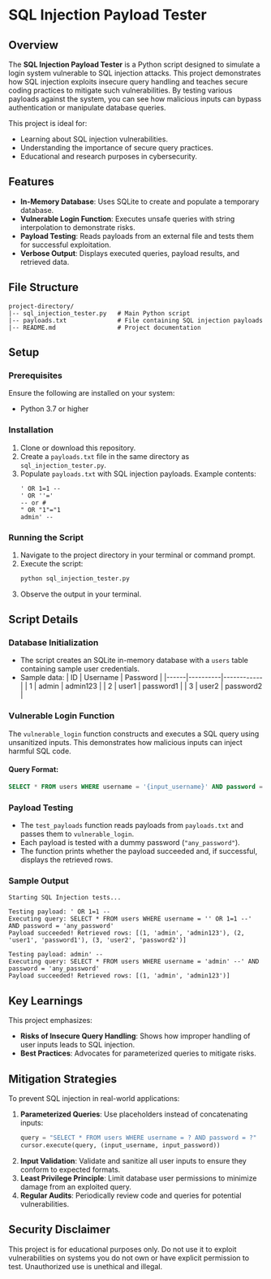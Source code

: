 # SQL Injection Payload Tester

## Overview
The **SQL Injection Payload Tester** is a Python script designed to simulate a login system vulnerable to SQL injection attacks. This project demonstrates how SQL injection exploits insecure query handling and teaches secure coding practices to mitigate such vulnerabilities. By testing various payloads against the system, you can see how malicious inputs can bypass authentication or manipulate database queries.

This project is ideal for:
- Learning about SQL injection vulnerabilities.
- Understanding the importance of secure query practices.
- Educational and research purposes in cybersecurity.

## Features
- **In-Memory Database**: Uses SQLite to create and populate a temporary database.
- **Vulnerable Login Function**: Executes unsafe queries with string interpolation to demonstrate risks.
- **Payload Testing**: Reads payloads from an external file and tests them for successful exploitation.
- **Verbose Output**: Displays executed queries, payload results, and retrieved data.

## File Structure
```
project-directory/
|-- sql_injection_tester.py   # Main Python script
|-- payloads.txt              # File containing SQL injection payloads
|-- README.md                 # Project documentation
```

## Setup

### Prerequisites
Ensure the following are installed on your system:
- Python 3.7 or higher

### Installation
1. Clone or download this repository.
2. Create a `payloads.txt` file in the same directory as `sql_injection_tester.py`.
3. Populate `payloads.txt` with SQL injection payloads. Example contents:
   ```
   ' OR 1=1 --
   ' OR ''='
   -- or #
   " OR "1"="1
   admin' --
   ```

### Running the Script
1. Navigate to the project directory in your terminal or command prompt.
2. Execute the script:
   ```bash
   python sql_injection_tester.py
   ```
3. Observe the output in your terminal.

## Script Details

### Database Initialization
- The script creates an SQLite in-memory database with a `users` table containing sample user credentials.
- Sample data:
  | ID   | Username | Password   |
  |------|----------|------------|
  | 1    | admin    | admin123   |
  | 2    | user1    | password1  |
  | 3    | user2    | password2  |

### Vulnerable Login Function
The `vulnerable_login` function constructs and executes a SQL query using unsanitized inputs. This demonstrates how malicious inputs can inject harmful SQL code.

#### Query Format:
```sql
SELECT * FROM users WHERE username = '{input_username}' AND password = '{input_password}'
```

### Payload Testing
- The `test_payloads` function reads payloads from `payloads.txt` and passes them to `vulnerable_login`.
- Each payload is tested with a dummy password (`"any_password"`).
- The function prints whether the payload succeeded and, if successful, displays the retrieved rows.

### Sample Output
```text
Starting SQL Injection tests...

Testing payload: ' OR 1=1 --
Executing query: SELECT * FROM users WHERE username = '' OR 1=1 --' AND password = 'any_password'
Payload succeeded! Retrieved rows: [(1, 'admin', 'admin123'), (2, 'user1', 'password1'), (3, 'user2', 'password2')]

Testing payload: admin' --
Executing query: SELECT * FROM users WHERE username = 'admin' --' AND password = 'any_password'
Payload succeeded! Retrieved rows: [(1, 'admin', 'admin123')]
```

## Key Learnings
This project emphasizes:
- **Risks of Insecure Query Handling**: Shows how improper handling of user inputs leads to SQL injection.
- **Best Practices**: Advocates for parameterized queries to mitigate risks.

## Mitigation Strategies
To prevent SQL injection in real-world applications:
1. **Parameterized Queries**: Use placeholders instead of concatenating inputs:
   ```python
   query = "SELECT * FROM users WHERE username = ? AND password = ?"
   cursor.execute(query, (input_username, input_password))
   ```
2. **Input Validation**: Validate and sanitize all user inputs to ensure they conform to expected formats.
3. **Least Privilege Principle**: Limit database user permissions to minimize damage from an exploited query.
4. **Regular Audits**: Periodically review code and queries for potential vulnerabilities.

## Security Disclaimer
This project is for educational purposes only. Do not use it to exploit vulnerabilities on systems you do not own or have explicit permission to test. Unauthorized use is unethical and illegal.

